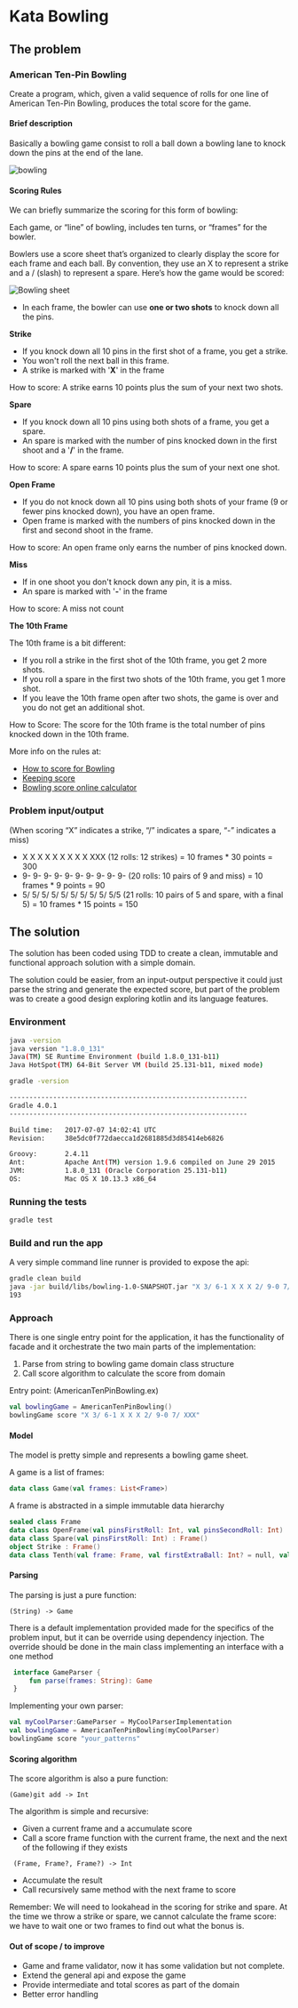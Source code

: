 # Kata Bowling

## The problem

### American Ten-Pin Bowling

Create a program, which, given a valid sequence of rolls for one line of American Ten-Pin Bowling, produces the total score for the game. 

#### Brief description

Basically a bowling game consist to roll a ball down a bowling lane to knock down the pins at the end of the lane.

![bowling](bowling_game.png)

#### Scoring Rules

We can briefly summarize the scoring for this form of bowling:

Each game, or “line” of bowling, includes ten turns, or “frames” for the bowler.

Bowlers use a score sheet that’s organized to clearly display the score for each
frame and each ball. By convention, they use an X to represent a strike and a /
(slash) to represent a spare. Here’s how the game  would be scored:

![Bowling sheet](bowling_sheet.png)

- In each frame, the bowler can use **one or two shots** to knock down all the pins.

**Strike**
- If you knock down all 10 pins in the first shot of a frame, you get a strike.
- You won't roll the next ball in this frame.
- A strike is marked with '**X**' in the frame

How to score: A strike earns 10 points plus the sum of your next two shots. 

**Spare**

- If you knock down all 10 pins using both shots of a frame, you get a spare.
- An spare is marked with the number of pins knocked down in the first shoot and a '**/**' in the frame.

How to score: A spare earns 10 points plus the sum of your next one shot.

**Open Frame**
- If you do not knock down all 10 pins using both shots of your frame (9 or fewer pins knocked down), you have an open frame.
- Open frame is marked with the numbers of pins knocked down in the first and second shoot in the frame.

How to score: An open frame only earns the number of pins knocked down.

**Miss**
- If in one shoot you don't knock down any pin, it is a miss.
- An spare is marked with '**-**' in the frame

How to score: A miss not count


**The 10th Frame**

The 10th frame is a bit different:
- If you roll a strike in the first shot of the 10th frame, you get 2 more shots.
- If you roll a spare in the first two shots of the 10th frame, you get 1 more shot.
- If you leave the 10th frame open after two shots, the game is over and you do not get an additional shot.

How to Score: The score for the 10th frame is the total number of pins knocked down in the 10th frame.

More info on the rules at:
 
 - [How to score for Bowling](https://www.topendsports.com/sport/tenpin/scoring.htm)
 - [Keeping score](https://www.bowl.com/Welcome/Welcome_Home/Keeping_Score/)
 - [Bowling score online calculator](http://www.bowlinggenius.com/)


### Problem input/output

(When scoring “X” indicates a strike, “/” indicates a spare, “-” indicates a miss)

- X X X X X X X X X XXX (12 rolls: 12 strikes) = 10 frames * 30 points = 300
- 9- 9- 9- 9- 9- 9- 9- 9- 9- 9- (20 rolls: 10 pairs of 9 and miss) = 10 frames * 9 points = 90
- 5/ 5/ 5/ 5/ 5/ 5/ 5/ 5/ 5/ 5/5 (21 rolls: 10 pairs of 5 and spare, with a final 5) = 10 frames * 15 points = 150

## The solution

The solution has been coded using TDD to create a clean, immutable and functional approach solution with a simple domain.

The solution could be easier, from an input-output perspective it could just parse the string and generate the expected score, 
but part of the problem was to create a good design exploring kotlin and its language features.

### Environment
```bash
java -version 
java version "1.8.0_131"
Java(TM) SE Runtime Environment (build 1.8.0_131-b11)
Java HotSpot(TM) 64-Bit Server VM (build 25.131-b11, mixed mode)
```
```bash
gradle -version   

------------------------------------------------------------
Gradle 4.0.1
------------------------------------------------------------

Build time:   2017-07-07 14:02:41 UTC
Revision:     38e5dc0f772daecca1d2681885d3d85414eb6826

Groovy:       2.4.11
Ant:          Apache Ant(TM) version 1.9.6 compiled on June 29 2015
JVM:          1.8.0_131 (Oracle Corporation 25.131-b11)
OS:           Mac OS X 10.13.3 x86_64
```
### Running the tests
```bash
gradle test 
```

### Build and run the app

A very simple command line runner is provided to expose the api:

```bash
gradle clean build
java -jar build/libs/bowling-1.0-SNAPSHOT.jar "X 3/ 6-1 X X X 2/ 9-0 7/ XXX"
193
```

### Approach

There is one single entry point for the application, it has the functionality of facade and it orchestrate the
two main parts of the implementation:

1. Parse from string to bowling game domain class structure
2. Call score algorithm to calculate the score from domain 


Entry point: (AmericanTenPinBowling.ex)

```kotlin
val bowlingGame = AmericanTenPinBowling()
bowlingGame score "X 3/ 6-1 X X X 2/ 9-0 7/ XXX"
```

#### Model

The model is pretty simple and represents a bowling game sheet.

A game is a list of frames:
```kotlin
data class Game(val frames: List<Frame>)
```

A frame is abstracted in a simple immutable data hierarchy
```kotlin
sealed class Frame 
data class OpenFrame(val pinsFirstRoll: Int, val pinsSecondRoll: Int) : Frame()
data class Spare(val pinsFirstRoll: Int) : Frame()
object Strike : Frame()
data class Tenth(val frame: Frame, val firstExtraBall: Int? = null, val secondExtraBall: Int? = null) : Frame()
```

#### Parsing

The parsing is just a pure function:
 ```
 (String) -> Game
 ```
 There is a default implementation provided made for the specifics of the problem input, but it can be
 override using dependency injection.
 The override should be done in the main class implementing an interface with a one method
 ```kotlin
  interface GameParser {
      fun parse(frames: String): Game
  }
  ```
 Implementing your own parser:
 ```kotlin
 val myCoolParser:GameParser = MyCoolParserImplementation
 val bowlingGame = AmericanTenPinBowling(myCoolParser)
 bowlingGame score "your_patterns"
 ```
   
#### Scoring algorithm

The score algorithm is also a pure function:
 ```
 (Game)git add -> Int
 ```

The algorithm is simple and recursive:

- Given a current frame and a accumulate score
- Call a score frame function with the current frame, the next and the next of the following if they exists
```
 (Frame, Frame?, Frame?) -> Int
 ```
- Accumulate the result
- Call recursively same method with the next frame to score

Remember: We will need to lookahead in the scoring for strike and spare. At the time we throw a strike or spare, 
we cannot calculate the frame score: we have to wait one or two frames to find out what the bonus is.

#### Out of scope / to improve

- Game and frame validator, now it has some validation but not complete.
- Extend the general api and expose the game
- Provide intermediate and total scores as part of the domain
- Better error handling

